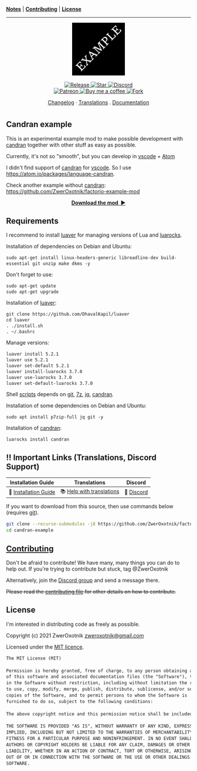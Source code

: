 **[Notes](#notes)** |
**[Contributing](#contributing)** |
**[License](#license)**

---

<p align="center">
  <img
    width="144"
    src="thumbnail.png"
    alt="Example mod"
  />
</p>

<p align="center">
  <a href="https://github.com/ZwerOxotnik/example-mod/tags">
    <img src="https://img.shields.io/github/tag/ZwerOxotnik/factorio-candran-example.svg?label=Release&color=FF5500" alt="Release">
  </a>
  <a href="https://github.com/ZwerOxotnik/example-mod/stargazers">
    <img src="https://img.shields.io/github/stars/ZwerOxotnik/factorio-candran-example.svg?label=Stars&color=F08125" alt="Star">
  </a>
  <a href="https://discord.gg/YyJVUCa">
    <img src="https://discordapp.com/api/guilds/480103519769067542/widget.png?style=shield" alt="Discord">
  <br/>
  <a href="https://www.patreon.com/ZwerOxotnik">
    <img src="https://ionicabizau.github.io/badges/patreon.svg" alt="Patreon">
  <a href="https://ko-fi.com/zweroxotnik">
    <img src="https://www.buymeacoffee.com/assets/img/guidelines/download-assets-sm-2.svg" height="20" alt="Buy me a coffee">
  <a href="http://github.com/ZwerOxotnik/example-mod/fork">
    <img src="https://img.shields.io/github/forks/ZwerOxotnik/factorio-candran-example.svg?label=Forks&color=7889DD" alt="Fork">
  </a>
</p>

<p align="center">
  <a href="changelog.txt">Changelog</a>
  ·
  <a href="https://crowdin.com/project/factorio-mods-localization">Translations</a>
  .
  <a href="https://zweroxotnik.github.io/factorio-candran-example/">Documentation</a>
</p>

<h1></h1>

<!-- Put your "fancy" image/video here -->
<!-- <img
  src=""
  align="right"
/> -->

Candran example
-----------------------

This is an experimental example mod to make possible development with [candran] together with other stuff as easy as possible.

Currently, it's not so "smooth", but you can develop in [vscode] + [Atom]

I didn't find support of [candran] for [vscode]. So I use https://atom.io/packages/language-candran.

Check another example without [candran]: https://github.com/ZwerOxotnik/factorio-example-mod

<p align="center">
  <a href="https://mods.factorio.com/mod/example-mod/downloads"><strong>Download the mod&nbsp;&nbsp;▶</strong></a>
</p>

Requirements
------------

I recommend to install [luaver] for managing versions of Lua and [luarocks].

Installation of dependencies on Debian and Ubuntu:

```shell
sudo apt-get install linux-headers-generic libreadline-dev build-essential git unzip make dkms -y
```

Don't forget to use:

```shell
sudo apt-get update
sudo apt-get upgrade
```

Installation of [luaver]:

```shell
git clone https://github.com/DhavalKapil/luaver
cd luaver
. ./install.sh
. ~/.bashrc
```

Manage versions:

```shell
luaver install 5.2.1
luaver use 5.2.1
luaver set-default 5.2.1
luaver install-luarocks 3.7.0
luaver use-luarocks 3.7.0
luaver set-default-luarocks 3.7.0
```

Shell [scripts](./.scripts) depends on [git], [7z], [jq], [candran].

Installation of some dependencies on Debian and Ubuntu:

```shell
sudo apt install p7zip-full jq git -y
```

Installation of [candran]:

```shell
luarocks install candran
```

‼️ Important Links (Translations, Discord Support)
---------------------------------------------------------------

| Installation Guide | Translations | Discord |
| ------------------ | ------------ | ------- |
| 📖 [Installation Guide](https://wiki.factorio.com/index.php?title=Installing_Mods) | 📚 [Help with translations](https://crowdin.com/project/factorio-mods-localization) | 🦜 [Discord][discord] |

If you want to download from this source, then use commands below (requires [git][git]).

```bash
git clone --recurse-submodules -j8 https://github.com/ZwerOxotnik/factorio-candran-example candran-example
cd candran-example
```

[Contributing](/CONTRIBUTING.md)
--------------------------------

Don't be afraid to contribute! We have many, many things you can do to help out. If you're trying to contribute but stuck, tag @ZwerOxotnik

Alternatively, join the [Discord group][Discord] and send a message there.

~~Please read the [contributing file](/CONTRIBUTING.md) for other details on how to contribute.~~

License
-------

I'm interested in distributing code as freely as possible.

Copyright (c) 2021 ZwerOxotnik <zweroxotnik@gmail.com>

Licensed under the [MIT licence](https://tldrlegal.com/license/mit-license).

```txt
The MIT License (MIT)

Permission is hereby granted, free of charge, to any person obtaining a copy
of this software and associated documentation files (the "Software"), to deal
in the Software without restriction, including without limitation the rights
to use, copy, modify, merge, publish, distribute, sublicense, and/or sell
copies of the Software, and to permit persons to whom the Software is
furnished to do so, subject to the following conditions:

The above copyright notice and this permission notice shall be included in all copies or substantial portions of the Software.

THE SOFTWARE IS PROVIDED "AS IS", WITHOUT WARRANTY OF ANY KIND, EXPRESS OR
IMPLIED, INCLUDING BUT NOT LIMITED TO THE WARRANTIES OF MERCHANTABILITY,
FITNESS FOR A PARTICULAR PURPOSE AND NONINFRINGEMENT. IN NO EVENT SHALL THE
AUTHORS OR COPYRIGHT HOLDERS BE LIABLE FOR ANY CLAIM, DAMAGES OR OTHER
LIABILITY, WHETHER IN AN ACTION OF CONTRACT, TORT OR OTHERWISE, ARISING FROM,
OUT OF OR IN CONNECTION WITH THE SOFTWARE OR THE USE OR OTHER DEALINGS IN THE
SOFTWARE.
```

[jq]: https://stedolan.github.io/jq/download/
[7z]: https://www.7-zip.org/download.html
[luaver]: https://github.com/DhavalKapil/luaver
[candran]: https://github.com/Reuh/candran
[luarocks]: https://luarocks.org/
[discord]: https://discord.gg/YyJVUCa
[vscode]: https://code.visualstudio.com/
[Atom]: https://atom.io/
[GitHub-page]: https://zweroxotnik.github.io/factorio-candran-example/
[git]: https://git-scm.com/downloads
[factorio-mod-luacheck]: https://github.com/Roang-zero1/factorio-mod-luacheck
[sphinx]: https://www.sphinx-doc.org/en/master/
[EmmyLua-Annotations]: https://github.com/sumneko/lua-language-server/wiki/EmmyLua-Annotations
[m2r2]: https://github.com/crossnox/m2r2
[sphinx-rtd-theme]: https://github.com/readthedocs/sphinx_rtd_theme
[sphinx-lua]: https://github.com/boolangery/sphinx-lua
